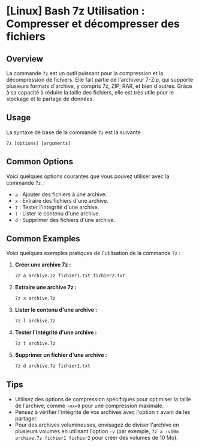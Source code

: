 # [Linux] Bash 7z Utilisation : Compresser et décompresser des fichiers

## Overview
La commande `7z` est un outil puissant pour la compression et la décompression de fichiers. Elle fait partie de l'archiveur 7-Zip, qui supporte plusieurs formats d'archive, y compris 7z, ZIP, RAR, et bien d'autres. Grâce à sa capacité à réduire la taille des fichiers, elle est très utile pour le stockage et le partage de données.

## Usage
La syntaxe de base de la commande `7z` est la suivante :

```
7z [options] [arguments]
```

## Common Options
Voici quelques options courantes que vous pouvez utiliser avec la commande `7z` :

- `a` : Ajouter des fichiers à une archive.
- `x` : Extraire des fichiers d'une archive.
- `t` : Tester l'intégrité d'une archive.
- `l` : Lister le contenu d'une archive.
- `d` : Supprimer des fichiers d'une archive.

## Common Examples
Voici quelques exemples pratiques de l'utilisation de la commande `7z` :

1. **Créer une archive 7z :**
   ```bash
   7z a archive.7z fichier1.txt fichier2.txt
   ```

2. **Extraire une archive 7z :**
   ```bash
   7z x archive.7z
   ```

3. **Lister le contenu d'une archive :**
   ```bash
   7z l archive.7z
   ```

4. **Tester l'intégrité d'une archive :**
   ```bash
   7z t archive.7z
   ```

5. **Supprimer un fichier d'une archive :**
   ```bash
   7z d archive.7z fichier1.txt
   ```

## Tips
- Utilisez des options de compression spécifiques pour optimiser la taille de l'archive, comme `-mx=9` pour une compression maximale.
- Pensez à vérifier l'intégrité de vos archives avec l'option `t` avant de les partager.
- Pour des archives volumineuses, envisagez de diviser l'archive en plusieurs volumes en utilisant l'option `-v` (par exemple, `7z a -v10m archive.7z fichier1 fichier2` pour créer des volumes de 10 Mo).